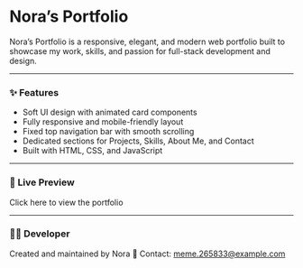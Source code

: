 # Nora’s Portfolio

Nora’s Portfolio is a responsive, elegant, and modern web portfolio built to showcase my work, skills, and passion for full-stack development and design.

---

### ✨ Features
- Soft UI design with animated card components
- Fully responsive and mobile-friendly layout
- Fixed top navigation bar with smooth scrolling
- Dedicated sections for Projects, Skills, About Me, and Contact
- Built with HTML, CSS, and JavaScript

---

### 🔗 Live Preview

Click here to view the portfolio

---

### 🧑‍💻 Developer

Created and maintained by Nora
📧 Contact: meme.265833@example.com

